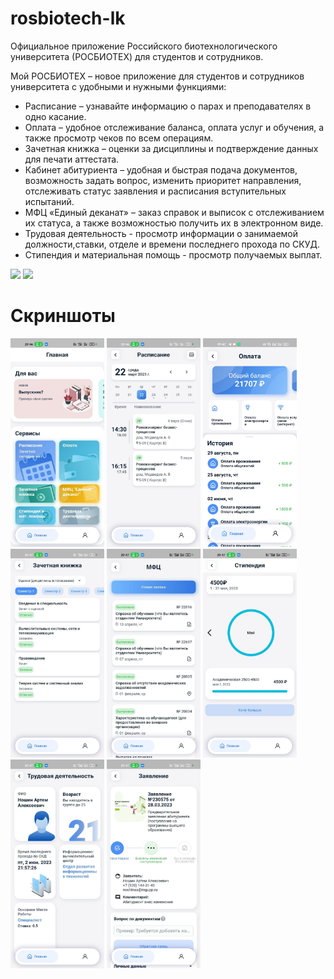 # rosbiotech-lk

Официальное приложение Российского биотехнологического университета (РОСБИОТЕХ) для студентов и сотрудников.

Мой РОСБИОТЕХ – новое приложение для студентов и сотрудников университета с  удобными и нужными функциями:

- Расписание – узнавайте информацию о парах и преподавателях в одно касание.
- Оплата – удобное отслеживание баланса, оплата услуг и обучения, а также просмотр чеков по всем операциям.
- Зачетная книжка – оценки за дисциплины и подтверждение данных для печати аттестата.
- Кабинет абитуриента – удобная и быстрая подача документов, возможность задать вопрос, изменить приоритет направления, отслеживать статус заявления и расписания вступительных испытаний.
- МФЦ «Единый деканат» – заказ справок и выписок с отслеживанием их статуса, а также возможностью получить их в электронном виде.
- Трудовая деятельность - просмотр информации о занимаемой должности,ставки, отделе и времени последнего прохода по СКУД.
- Стипендия и материальная помощь - просмотр получаемых выплат.
<p float="left">
  <a href="https://play.google.com/store/apps/details?id=ru.mgupp.lk"><img src="https://user-images.githubusercontent.com/51058739/130847046-edf8906f-02dc-4c13-87e5-9872651d606f.png" width="128" /></a>
   <a href="https://apps.apple.com/ru/app/id6448309995" width="128" /><img src="https://user-images.githubusercontent.com/51058739/130931786-3e21e740-358d-4708-8cab-3a0108bc619b.png" width="128" /></a>
</p>

# Скриншоты
<p float="left">
  <img src="https://raw.githubusercontent.com/NoshinDev/rosbiotech_lk/main/assets/main.jpeg" width="150" />
  <img src="https://raw.githubusercontent.com/NoshinDev/rosbiotech_lk/main/assets/schedule.jpeg" width="150" />
  <img src="https://raw.githubusercontent.com/NoshinDev/rosbiotech_lk/main/assets/payment.png" width="150" />
  <img src="https://raw.githubusercontent.com/NoshinDev/rosbiotech_lk/main/assets/gradebook.jpeg" width="150" />
  <img src="https://raw.githubusercontent.com/NoshinDev/rosbiotech_lk/main/assets/mfc.jpeg" width="150" />
    <img src="https://raw.githubusercontent.com/NoshinDev/rosbiotech_lk/main/assets/scholarship.jpeg" width="150" />
        <img src="https://raw.githubusercontent.com/NoshinDev/rosbiotech_lk/main/assets/worker.jpeg" width="150" />
          <img src="https://raw.githubusercontent.com/NoshinDev/rosbiotech_lk/main/assets/statement.jpeg" width="150" />
 </p>
